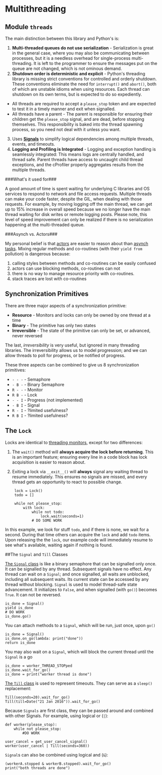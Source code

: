 
Multithreading
==============


Module `threads`
----------------

The main distinction between this library and Python's is:

1. **Multi-threaded queues do not use serialization** - Serialization is great in the general case, where you may also be communicating between processes, but it is a needless overhead for single-process multi-threading. It is left to the programmer to ensure the messages put on the queue are not changed, which is not ominous demand.
2. **Shutdown order is deterministic and explicit** - Python's threading library is missing strict conventions for controlled and orderly shutdown. These conventions eliminate the need for `interrupt()` and `abort()`, both of which are unstable idioms when using resources.   Each thread can shutdown on its own terms, but is expected to do so expediently.

  * All threads are required to accept a `please_stop` token and are expected to test it in a timely manner and exit when signalled.
  * All threads have a parent - The parent is responsible for ensuring their children get the `please_stop` signal, and are dead, before stopping themselves. This responsibility is baked into the thread spawning process, so you need not deal with it unless you want.
3. Uses [**Signals**](#the-signal-and-till-classes) to simplify logical dependencies among multiple threads, events, and timeouts.
4. **Logging and Profiling is Integrated** - Logging and exception handling is seamlessly integrated: This means logs are centrally handled, and thread safe. Parent threads have access to uncaught child thread exceptions, and the cProfiler properly aggregates results from the multiple threads.


###What's it used for###

A good amount of time is spent waiting for underlying C libraries and OS
services to respond to network and file access requests. Multiple
threads can make your code faster, despite the GIL, when dealing with those
requests. For example, by moving logging off the main thread, we can get
up to 15% increase in overall speed because we no longer have the main thread
waiting for disk writes or remote logging posts. Please note, this level of
speed improvement can only be realized if there is no serialization happening
at the multi-threaded queue.  

###Asynch vs. Actors###

My personal belief is that [actors](http://en.wikipedia.org/wiki/Actor_model)
are easier to reason about than [asynch tasks](https://docs.python.org/3/library/asyncio-task.html).
Mixing regular methods and co-routines (with their `yield from` pollution) is
dangerous because:

1. calling styles between methods and co-routines can be easily confused
2. actors can use blocking methods, co-routines can not
3. there is no way to manage resource priority with co-routines.
4. stack traces are lost with co-routines

Synchronization Primitives
--------------------------

There are three major aspects of a synchronization primitive:

* **Resource** - Monitors and locks can only be owned by one thread at a time
* **Binary** - The primitive has only two states
* **Irreversible** - The state of the primitive can only be set, or advanced, never reversed

The last, *irreversibility* is very useful, but ignored in many threading
libraries. The irreversibility allows us to model progression; and
we can allow threads to poll for progress, or be notified of progress. 

These three aspects can be combined to give us 8 synchronization primitives:

* `- - -` - Semaphore
* `- B -` - Binary Semaphore
* `R - -` - Monitor
* `R B -` - Lock
* `- - I` - Progress (not implemented)
* `- B I` - Signal
* `R - I` - ?limited usefulness?
* `R B I` - ?limited usefulness?

## The `Lock`

Locks are identical to [threading monitors](https://en.wikipedia.org/wiki/Monitor_(synchronization)), except for two differences: 

1. The `wait()` method will **always acquire the lock before returning**. This is an important feature; ensuring every line in a code block has  lock acquisition is easier to reason about.
2. Exiting a lock via `__exit__()` will **always** signal any waiting thread to resume immediately. This ensures no signals are missed, and every thread gets an opportunity to react to possible change.  

		lock = Lock()
		todo = []

		while not please_stop:
			with lock:
				while not todo:
					lock.wait(seconds=1)
				# DO SOME WORK
	
In this example, we look for stuff `todo`, and if there is none, we wait for a second. During that time others can acquire the `lock` and add `todo` items. Upon releasing the the `lock`, our example code will immediately resume to see what's available, waiting again if nothing is found.


##The `Signal` and `Till` Classes

[The `Signal` class](https://github.com/klahnakoski/pyLibrary/blob/dev/pyLibrary/thread/signal.py) is like a binary semaphore that can be signalled only once. It can be signalled by any thread. Subsequent signals have no effect. Any thread can wait on a `Signal`; and once signalled, all waits are unblocked, including all subsequent waits. Its current state can be accessed by any thread without blocking. `Signal` is used to model thread-safe state advancement. It initializes to `False`, and when signalled (with `go()`) becomes `True`.  It can not be reversed.  

	is_done = Signal()
	yield is_done
	# DO WORK
	is_done.go()

You can attach methods to a `Signal`, which will be run, just once, upon `go()`

	is_done = Signal()
	is_done.on_go(lambda: print("done"))
	return is_done

You may also wait on a `Signal`, which will block the current thread until the `Signal` is a go

	is_done = worker_THREAD_STOPped
	is_done.wait_for_go()
	is_done = print("worker thread is done")

[The `Till` class](https://github.com/klahnakoski/pyLibrary/blob/dev/pyLibrary/thread/till.py) is used to represent timeouts. They can serve as a `sleep()` replacement: 

	Till(seconds=20).wait_for_go()
	Till(till=Date("21 Jan 2016")).wait_for_go()

Because `Signals` are first class, they can be passed around and combined with other Signals. For example, using logical or (`|`):

	def worker(please_stop):
		while not please_stop:
			#DO WORK 

	user_cancel = get_user_cancel_signal()
	worker(user_cancel | Till(seconds=360))

`Signal`s can also be combined using logical and (`&`):

	(workerA.stopped & workerB.stopped).wait_for_go()
	print("both threads are done")


